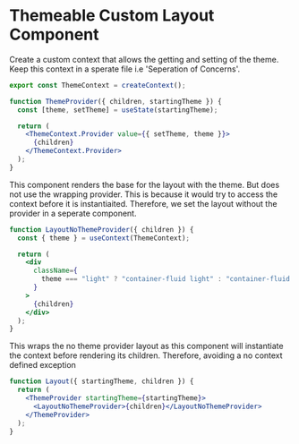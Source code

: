 # Themeable Custom Layout Component

Create a custom context that allows the getting and setting of the theme. Keep
this context in a sperate file i.e 'Seperation of Concerns'.

```jsx
export const ThemeContext = createContext();

function ThemeProvider({ children, startingTheme }) {
  const [theme, setTheme] = useState(startingTheme);

  return (
    <ThemeContext.Provider value={{ setTheme, theme }}>
      {children}
    </ThemeContext.Provider>
  );
}
```

This component renders the base for the layout with the theme. But does not use the wrapping provider. This is because it would try to access the context before it is instantiaited. Therefore, we set the layout without the provider in a seperate component.

```jsx
function LayoutNoThemeProvider({ children }) {
  const { theme } = useContext(ThemeContext);

  return (
    <div
      className={
        theme === "light" ? "container-fluid light" : "container-fluid dark"
      }
    >
      {children}
    </div>
  );
}
```

This wraps the no theme provider layout as this component will instantiate the context before rendering its children. Therefore, avoiding a no context defined exception

```jsx
function Layout({ startingTheme, children }) {
  return (
    <ThemeProvider startingTheme={startingTheme}>
      <LayoutNoThemeProvider>{children}</LayoutNoThemeProvider>
    </ThemeProvider>
  );
}
```
